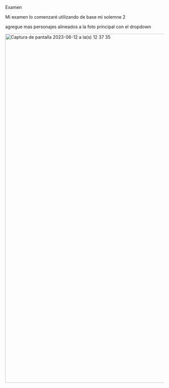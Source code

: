 Examen

Mi examen lo comenzaré utilizando de base mi solemne 2

agregue mas personajes alineados a la foto principal con el dropdown

<img width="1111" alt="Captura de pantalla 2023-06-12 a la(s) 12 37 35" src="https://github.com/mgdalol/dis9005-2023-1/assets/128399618/0ddae684-474a-41e6-a382-7cd6e6435678">
